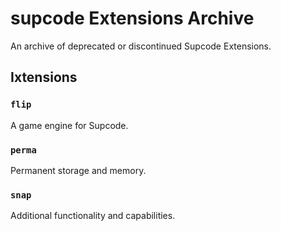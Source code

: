 # supcode Extensions Archive

An archive of deprecated or discontinued Supcode Extensions.


## Ixtensions

### `flip`
A game engine for Supcode.

### `perma`
Permanent storage and memory.

### `snap`
Additional functionality and capabilities.
